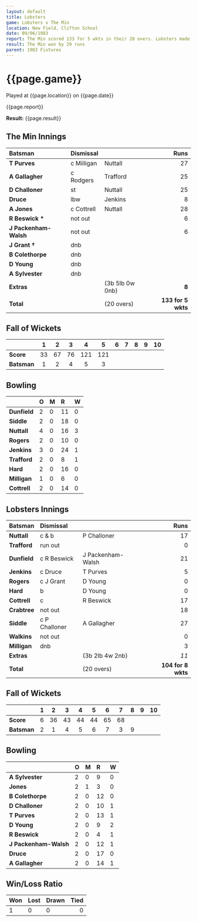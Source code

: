 ```yaml
---
layout: default
title: Lobsters
game: Lobsters v The Min
location: New Field, Clifton School
date: 09/06/1983
report: The Min scored 133 for 5 wkts in their 20 overs. Lobsters made 104 for 8 wkts in reply.
result: The Min won by 29 runs
parent: 1983 Fixtures
---
```


# {{page.game}}

Played at {{page.location}} on {{page.date}}

{{page.report}}

**Result:** {{page.result}}

## The Min Innings

| Batsman | Dismissal |  | Runs |
|:---|:---|---|---:|
| **T Purves** | c Milligan | Nuttall | 27 |
| **A Gallagher** | c Rodgers | Trafford | 25 |
| **D Challoner** | st | Nuttall | 25 |
| **Druce** | lbw | Jenkins | 8 |
| **A Jones** | c Cottrell | Nuttall | 28 |
| **R Beswick &#42;** | not out |  | 6 |
| **J Packenham-Walsh** | not out |  | 6 |
| **J Grant &#8224;** | dnb | | |
| **B Colethorpe** | dnb | | |
| **D Young** | dnb | | |
| **A Sylvester** | dnb | | |
| **Extras** | | (3b 5lb 0w 0nb) | **8** |
| **Total** | | (20 overs) | **133 for 5 wkts** |

## Fall of Wickets

| | 1 | 2 | 3 | 4 | 5 | 6 | 7 | 8 | 9 | 10 |
|---|:---:|:---:|:---:|:---:|:---:|:---:|:---:|:---:|:---:|:---:|
| **Score** | 33 | 67 | 76 | 121 | 121 | | | | | |
| **Batsman** | 1 | 2 | 4 | 5 | 3 | | | | | |

## Bowling

| | O | M | R | W |
|---|:---|:---|:---|:---|
| **Dunfield** | 2 | 0 | 11 | 0 |
| **Siddle** | 2 | 0 | 18 | 0 |
| **Nuttall** | 4 | 0 | 16 | 3 |
| **Rogers** | 2 | 0 | 10 | 0 |
| **Jenkins** | 3 | 0 | 24 | 1 |
| **Trafford** | 2 | 0 | 8 | 1 |
| **Hard** | 2 | 0 | 16 | 0 |
| **Milligan** | 1 | 0 | 6 | 0 |
| **Cottrell** | 2 | 0 | 14| 0 |

## Lobsters Innings

| Batsman | Dismissal |  | Runs |
|:---|:---|---|---:|
| **Nuttall** | c & b | P Challoner | 17 |
| **Trafford** | run out |  | 0 |
| **Dunfield** | c R Beswick | J Packenham-Walsh | 21 |
| **Jenkins** | c Druce | T Purves | 5 |
| **Rogers** | c J Grant | D Young | 0 |
| **Hard** | b | D Young | 0 |
| **Cottrell** | c | R Beswick | 17 |
| **Crabtree** | not out | | 18 |
| **Siddle** | c P Challoner | A Gallagher | 27 |
| **Walkins** | not out | | 0 |
| **Milligan** | dnb |  | 3 |
| **Extras** | | (3b 2lb 4w 2nb) | *11* |
| **Total** | | (20 overs) | **104 for 8 wkts** |

## Fall of Wickets

| | 1 | 2 | 3 | 4 | 5 | 6 | 7 | 8 | 9 | 10 |
|---|:---:|:---:|:---:|:---:|:---:|:---:|:---:|:---:|:---:|:---:|
| **Score** | 6 | 36 | 43 | 44 | 44 | 65 | 68 | | | |
| **Batsman** | 2 | 1 | 4 | 5 | 6 | 7 | 3 | 9 | | |

## Bowling

| | O | M | R | W |
|---|:---|:---|:---|:---|
| **A Sylvester** | 2 | 0 | 9 | 0 |
| **Jones** | 2 | 1 | 3 | 0 |
| **B Colethorpe** | 2 | 0 | 12 | 0 |
| **D Challoner** | 2 | 0 | 10 | 1 |
| **T Purves** | 2 | 0 | 13 | 1 |
| **D Young** | 2 | 0 | 9 | 2 |
| **R Beswick** | 2 | 0 | 4 | 1 |
| **J Packenham-Walsh** | 2 | 0 | 12 | 1 |
| **Druce** | 2 | 0 | 17 | 0 |
| **A Gallagher** | 2 | 0 | 14 | 1 |

## Win/Loss Ratio

| Won | Lost | Drawn | Tied |
|:---|:---|:---|---:|
| 1 | 0 | 0 | 0 |